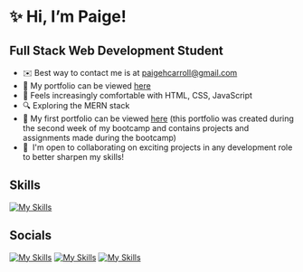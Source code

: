 # ✨ Hi, I’m Paige!

## Full Stack Web Development Student
* ✉️  Best way to contact me is at [paigehcarroll@gmail.com](mailto:paigehcarroll@gmail.com)
* 🧠  My portfolio can be viewed [here](https://webpaige.netlify.app/)
* 🚀  Feels increasingly comfortable with HTML, CSS, JavaScript
* 🔍  Exploring the MERN stack
* 📃  My first portfolio can be viewed [here](https://sillytsundere.github.io/personal-portfolio/) (this portfolio was created during the second week of my bootcamp and contains projects and assignments made during the bootcamp)
* 🤝  I'm open to collaborating on exciting projects in any development role to better sharpen my skills!

## Skills
[![My Skills](https://skillicons.dev/icons?i=js,html,css,bootstrap,express,git,jquery,heroku,md,mysql,nodejs,sequelize,mongodb,tailwind,jest,vscode)](https://skillicons.dev)

<!---
sillytsundere/sillytsundere is a ✨ special ✨ repository because its `README.md` (this file) appears on your GitHub profile.
You can click the Preview link to take a look at your changes.
--->

## Socials
[![My Skills](https://skillicons.dev/icons?i=github)](https://github.com/sillytsundere)
[![My Skills](https://skillicons.dev/icons?i=linkedin)](https://www.linkedin.com/in/paigehcarroll2113/)
[![My Skills](https://skillicons.dev/icons?i=instagram)](https://www.instagram.com/sillytsundere/)

